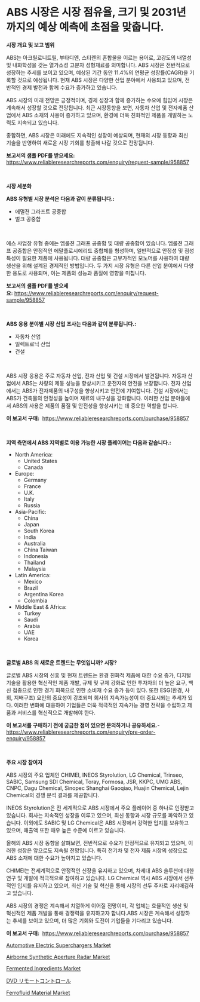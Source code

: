 <p><h1>ABS 시장은 시장 점유율, 크기 및 2031년까지의 예상 예측에 초점을 맞춥니다.</h1></p><p><strong>시장 개요 및 보고 범위</strong></p>
<p><p>ABS는 아크릴로니트릴, 부타디엔, 스티렌의 혼합물을 이르는 용어로, 고강도의 내열성 및 내화학성을 갖는 열가소성 고분자 성형재료를 의미합니다. ABS 시장은 전반적으로 성장하는 추세를 보이고 있으며, 예상된 기간 동안 11.4%의 연평균 성장률(CAGR)을 기록할 것으로 예상됩니다. 현재 ABS 시장은 다양한 산업 분야에서 사용되고 있으며, 전반적인 경제 발전과 함께 수요가 증가하고 있습니다.</p><p>ABS 시장의 미래 전망은 긍정적이며, 경제 성장과 함께 증가하는 수요에 힘입어 시장은 계속해서 성장할 것으로 전망됩니다. 최근 시장동향을 보면, 자동차 산업 및 전자제품 산업에서 ABS 소재의 사용이 증가하고 있으며, 환경에 더욱 친화적인 제품을 개발하는 노력도 지속되고 있습니다.</p><p>종합하면, ABS 시장은 미래에도 지속적인 성장이 예상되며, 현재의 시장 동향과 최신 기술을 반영하여 새로운 시장 기회를 창출해 나갈 것으로 전망됩니다.</p></p>
<p><strong>보고서의 샘플 PDF를 받으세요:</strong> <a href="https://www.reliableresearchreports.com/enquiry/request-sample/958857">https://www.reliableresearchreports.com/enquiry/request-sample/958857</a></p>
<p>&nbsp;</p>
<p><strong>시장 세분화</strong></p>
<p><strong>ABS 유형별 시장 분석은 다음과 같이 분류됩니다.:</strong></p>
<p><ul><li>에멀젼 그라프트 공중합</li><li>벌크 공중합</li></ul></p>
<p>&nbsp;</p>
<p><p>에스 사업장 유형 중에는 엠룰젼 그래프 공중합 및 대량 공중합이 있습니다. 엠룰젼 그래프 공중합은 안정적인 에말플로시에리드 중합체를 형성하며, 일반적으로 안정성 및 점성 특성이 필요한 제품에 사용됩니다. 대량 공중합은 고부가적인 모노머를 사용하여 대량 생산을 위해 설계된 경제적인 방법입니다. 두 가지 시장 유형은 다른 산업 분야에서 다양한 용도로 사용되며, 이는 제품의 성능과 품질에 영향을 미칩니다.</p></p>
<p><strong>보고서의 샘플 PDF를 받으세요:</strong>&nbsp;<a href="https://www.reliableresearchreports.com/enquiry/request-sample/958857">https://www.reliableresearchreports.com/enquiry/request-sample/958857</a></p>
<p>&nbsp;</p>
<p><strong> ABS 응용 분야별 시장 산업 조사는 다음과 같이 분류됩니다.:</strong></p>
<p><ul><li>자동차 산업</li><li>일렉트로닉 산업</li><li>건설</li></ul></p>
<p>&nbsp;</p>
<p><p>ABS 시장 응용은 주로 자동차 산업, 전자 산업 및 건설 시장에서 발견됩니다. 자동차 산업에서 ABS는 차량의 제동 성능을 향상시키고 운전자의 안전을 보장합니다. 전자 산업에서는 ABS가 전자제품의 내구성을 향상시키고 안전에 기여합니다. 건설 시장에서는 ABS가 건축물의 안정성을 높이며 재료의 내구성을 강화합니다. 이러한 산업 분야들에서 ABS의 사용은 제품의 품질 및 안전성을 향상시키는 데 중요한 역할을 합니다.</p></p>
<p><strong>이 보고서 구매:</strong>&nbsp; <a href="https://www.reliableresearchreports.com/purchase/958857">https://www.reliableresearchreports.com/purchase/958857</a></p>
<p>&nbsp;</p>
<p><strong>지역 측면에서 ABS 지역별로 이용 가능한 시장 플레이어는 다음과 같습니다.:</strong></p>
<p><ul>
    <li>
        North America:
        <ul>
            <li>United States</li>
            <li>Canada</li>
        </ul>
    </li>
    <li>
        Europe:
        <ul>
            <li>Germany</li>
            <li>France</li>
            <li>U.K.</li>
            <li>Italy</li>
            <li>Russia</li>
        </ul>
    </li>
    <li>
        Asia-Pacific:
        <ul>
            <li>China</li>
            <li>Japan</li>
            <li>South Korea</li>
            <li>India</li>
            <li>Australia</li>
            <li>China Taiwan</li>
            <li>Indonesia</li>
            <li>Thailand</li>
            <li>Malaysia</li>
        </ul>
    </li>
    <li>
        Latin America:
        <ul>
            <li>Mexico</li>
            <li>Brazil</li>
            <li>Argentina Korea</li>
            <li>Colombia</li>
        </ul>
    </li>
    <li>
        Middle East & Africa:
        <ul>
            <li>Turkey</li>
            <li>Saudi</li>
            <li>Arabia</li>
            <li>UAE</li>
            <li>Korea</li>
        </ul>
    </li>
    </ul></p>
<p>&nbsp;</p>
<p><strong>글로벌 ABS 의 새로운 트렌드는 무엇입니까? 시장?</strong></p>
<p><p>글로벌 ABS 시장의 신흥 및 현재 트렌드는 환경 친화적 제품에 대한 수요 증가, 디지털 기술을 활용한 혁신적인 제품 개발, 규제 및 규제 강화로 인한 투자자의 더 높은 요구, 백신 접종으로 인한 경기 회복으로 인한 소비재 수요 증가 등이 있다. 또한 ESG(환경, 사회, 지배구조) 요인의 중요성이 강조되며 회사의 지속가능성이 더 중요시되는 추세가 있다. 이러한 변화에 대응하여 기업들은 더욱 적극적인 지속가능 경영 전략을 수립하고 제품과 서비스를 혁신적으로 개발해야 한다.</p></p>
<p><strong>이 보고서를 구매하기 전에 궁금한 점이 있으면 문의하거나 공유하세요.</strong>- <a href="https://www.reliableresearchreports.com/enquiry/pre-order-enquiry/958857">https://www.reliableresearchreports.com/enquiry/pre-order-enquiry/958857</a></p>
<p>&nbsp;</p>
<p><strong>주요 시장 참여자</strong></p>
<p><p>ABS 시장의 주요 업체인 CHIMEI, INEOS Styrolution, LG Chemical, Trinseo, SABIC, Samsung SDI Chemical, Toray, Formosa, JSR, KKPC, UMG ABS, CNPC, Dagu Chemical, Sinopec Shanghai Gaoqiao, Huajin Chemical, Lejin Chemical의 경쟁 분석 결과를 제공합니다. </p><p>INEOS Styrolution은 전 세계적으로 ABS 시장에서 주요 플레이어 중 하나로 인정받고 있습니다. 회사는 지속적인 성장을 이루고 있으며, 최신 동향과 시장 규모를 파악하고 있습니다. 이외에도 SABIC 및 LG Chemical은 ABS 시장에서 강력한 입지를 보유하고 있으며, 매출액 또한 매우 높은 수준에 이르고 있습니다. </p><p>올해의 ABS 시장 동향을 살펴보면, 전반적으로 수요가 안정적으로 유지되고 있으며, 이러한 성장은 앞으로도 지속될 전망입니다. 특히 전기차 및 전자 제품 시장의 성장으로 ABS 소재에 대한 수요가 높아지고 있습니다. </p><p>CHIMEI는 전세계적으로 안정적인 신장을 유지하고 있으며, 차세대 ABS 솔루션에 대한 연구 및 개발에 적극적으로 참여하고 있습니다. LG Chemical 역시 ABS 시장에서 선두적인 입지를 유지하고 있으며, 최신 기술 및 혁신을 통해 시장의 선두 주자로 자리매김하고 있습니다.  </p><p>ABS 시장의 경쟁은 계속해서 치열하게 이어질 전망이며, 각 업체는 효율적인 생산 및 혁신적인 제품 개발을 통해 경쟁력을 유지하고자 합니다.ABS 시장은 계속해서 성장하는 추세를 보이고 있으며, 더 많은 기회와 도전이 기업들을 기다리고 있습니다.</p></p>
<p><strong>이 보고서 구매:</strong>&nbsp;&nbsp;<a href="https://www.reliableresearchreports.com/purchase/958857">https://www.reliableresearchreports.com/purchase/958857</a></p>
<p><p><a href="https://view.publitas.com/reportprime-1/automotive-electric-superchargers-market-size-market-share-and-global-market-analysis-report-2024-2031/">Automotive Electric Superchargers Market</a></p><p><a href="https://issuu.com/reportprime-2/docs/airborne-synthetic-aperture-radar-market-size-2030">Airborne Synthetic Aperture Radar Market</a></p><p><a href="https://sulfuric-clavicle-d39.notion.site/Insights-into-Fermented-Ingredients-Market-Size-Analysing-Market-Share-Trends-and-Growth-from-202-acc04ff804ca4ce89cdf202507c5936b">Fermented Ingredients Market</a></p><p><a href="https://github.com/jkjreqjscoxx7/Market-Research-Report-List-1/blob/main/7243426187286.md">DVD リモートコントロール</a></p><p><a href="https://view.publitas.com/reportprime-1/ferrofluid-material-market-size-market-share-and-global-market-analysis-report-2024-2031/">Ferrofluid Material Market</a></p></p>
